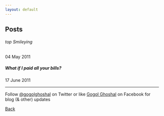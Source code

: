 ```yaml
---
layout: default
---
```


## Posts

###### top Smileying
04 May 2011
##### What if I paid all your bills?
17 June 2011

* * *

Follow [@gogolghoshal](https://twitter.com/gogolghoshal) on Twitter or like [Gogol Ghoshal](https://www.facebook.com/GogolGhoshal) on Facebook for blog (& other) updates

[Back](./)
